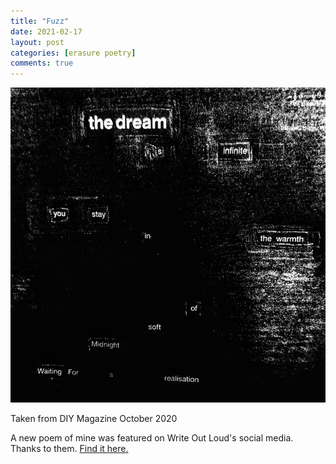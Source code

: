 ```yaml
---
title: "Fuzz"
date: 2021-02-17
layout: post
categories: [erasure poetry]
comments: true
---
```


<img src="/assets/images/articles/2021/fuzz.jpeg" class="responsive"><br>

Taken from DIY Magazine October 2020

A new poem of mine was featured on Write Out Loud's social media. Thanks to them. [Find it here.](https://www.instagram.com/p/CLJwZ75hC9F/)
